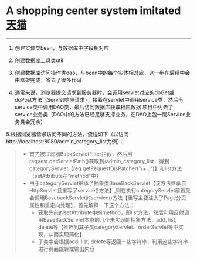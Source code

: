 # A shopping center system imitated [天猫](http://tmall.com)
---
1. 创建实体类bean，与数据库中字段相对应

2. 创建数据库工具类util

3. 创建数据库访问操作类dao，与bean中的每个实体相对应，这一步在后续中会由框架完成，省去了很多代码

4. 通常来说，浏览器提交请求到服务器时，会调用servlet对应的doGet或doPost方法（Servlet响应请求），接着在servlet中调用service类，然后再service类中调用DAO类，最后访问数据库获取相应数据
项目中免去了service业务类（DAO中的方法已经足够支撑业务，在DAO上包一层Service业务类会冗余）

5.根据浏览器请求访问不同的方法，流程如下（以访问http://localhost:8080/admin_category_list为例）：
> * 首先被过滤器BackServletFilter拦截，然后用request.getServletPath()获取到/admin_category_list，得到categoryServlet【req.getRequestDisPatcher("/+...")】和list方法【setAttribute在“method”中】
> * 由于categoryServlet继承了抽象类BaseBackServlet【该方法继承自HttpServlet且重写了service()方法】,则在执行categoryServlet前首先会调用BasebackServlet的service()方法【重写主要注入了Page分页属性和重定向处理】，首先解释一下这个方法：
>   - 获取先前的setAttribute中的method，即list方法，然后利用反射调用BaseBackServlet本身的几个未实现的抽象方法，add, list, delete等【推迟到其子类categoryServlet、orderServlet等中实现，从而实现简化】
>   - 子类中会根据add, list, delete等返回一些字符串，利用这些字符串进行页面跳转或输出内容